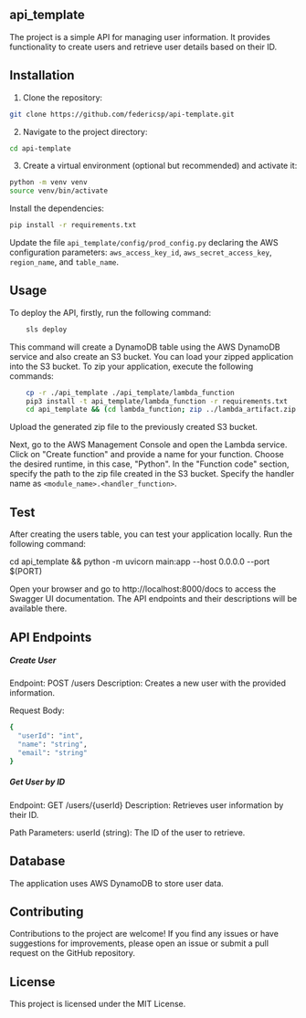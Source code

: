 ## api_template

The project is a simple API for managing user information. It provides functionality to create users and retrieve user details based on their ID.

## Installation

1. Clone the repository:

```bash
git clone https://github.com/federicsp/api-template.git
```

2. Navigate to the project directory:

```bash
cd api-template
```

3. Create a virtual environment (optional but recommended) and activate it:

```bash
python -m venv venv
source venv/bin/activate
```

Install the dependencies:

```bash
pip install -r requirements.txt
```

Update the file `api_template/config/prod_config.py` declaring the AWS configuration parameters: `aws_access_key_id`, `aws_secret_access_key`, `region_name`, and `table_name`.

## Usage

To deploy the API, firstly, run the following command:

```bash
    sls deploy
```

This command will create a DynamoDB table using the AWS DynamoDB service and also create an S3 bucket. You can load your zipped application into the S3 bucket. To zip your application, execute the following commands:

```bash
	cp -r ./api_template ./api_template/lambda_function
	pip3 install -t api_template/lambda_function -r requirements.txt
	cd api_template && (cd lambda_function; zip ../lambda_artifact.zip -r .) && rm -rf lambda_function
```

Upload the generated zip file to the previously created S3 bucket.

Next, go to the AWS Management Console and open the Lambda service. Click on "Create function" and provide a name for your function. Choose the desired runtime, in this case, "Python". In the "Function code" section, specify the path to the zip file created in the S3 bucket. Specify the handler name as `<module_name>.<handler_function>`.

## Test
After creating the users table, you can test your application locally. Run the following command:

cd api_template && python -m uvicorn main:app --host 0.0.0.0 --port $(PORT)

Open your browser and go to http://localhost:8000/docs to access the Swagger UI documentation. The API endpoints and their descriptions will be available there.

## API Endpoints
##### Create User

Endpoint: POST /users
Description: Creates a new user with the provided information.

Request Body:

```bash
{
  "userId": "int",
  "name": "string",
  "email": "string"
}
```

##### Get User by ID
Endpoint: GET /users/{userId}
Description: Retrieves user information by their ID.

Path Parameters:
userId (string): The ID of the user to retrieve.

## Database
The application uses AWS DynamoDB to store user data.

## Contributing
Contributions to the project are welcome! If you find any issues or have suggestions for improvements, please open an issue or submit a pull request on the GitHub repository.

## License
This project is licensed under the MIT License.

